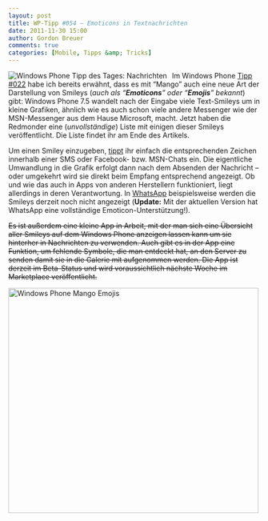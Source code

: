 ```yaml
---
layout: post
title: WP-Tipp #054 – Emoticons in Textnachrichten
date: 2011-11-30 15:00
author: Gordon Breuer
comments: true
categories: [Mobile, Tipps &amp; Tricks]
---
```

<p><img style="margin: 0px 10px 0px 0px; display: inline; float: left;" title="" src="http://anheledirwp.blob.core.windows.net/wordpress/2011/11/nachrichtenMG.png" alt="Windows Phone Tipp des Tages: Nachrichten" align="left" /></p>
<p>Im Windows Phone <a href="/post/2011/10/04/WP-Tipp-022-&ndash;-Tastatureingaben-leicht-gemacht.aspx">Tipp #022</a> habe ich bereits erw&auml;hnt, dass es mit &ldquo;Mango&rdquo; auch eine neue Art der Darstellung von Smileys (<em>auch als &ldquo;<strong>Emoticons</strong>&rdquo; oder &ldquo;<strong>Emojis</strong>&rdquo; bekannt</em>) gibt: Windows Phone 7.5 wandelt nach der Eingabe viele Text-Smileys um in kleine Grafiken, &auml;hnlich wie es auch schon viele andere Messenger wie der MSN-Messenger aus dem Hause Microsoft, macht. Jetzt haben die Redmonder eine (<em>unvollst&auml;ndige</em>) Liste mit einigen dieser Smileys ver&ouml;ffentlicht. Die Liste findet ihr am Ende des Artikels.</p>
<p>Um einen Smiley einzugeben, <a href="/post/2011/09/12/WP7-Tipp-007-%E2%80%93-Standard-Gesten.aspx">tippt</a> ihr einfach die entsprechenden Zeichen innerhalb einer SMS oder Facebook- bzw. MSN-Chats ein. Die eigentliche Umwandlung in die Grafik erfolgt dann nach dem Absenden der Nachricht &ndash; oder umgekehrt wird sie direkt beim Empfang entsprechend angezeigt. Ob und wie das auch in Apps von anderen Herstellern funktioniert, liegt allerdings in deren Verantwortung. In <a href="http://www.windowsphone.com/de-DE/apps/218a0ebb-1585-4c7e-a9ec-054cf4569a79">WhatsApp</a> beispielsweise werden die Smileys derzeit noch nicht angezeigt (<strong>Update:</strong> Mit der aktuellen Version hat WhatsApp eine vollst&auml;ndige Emoticon-Unterst&uuml;tzung!).</p>
<p><span style="text-decoration: line-through;">Es ist au&szlig;erdem eine kleine App in Arbeit, mit der man sich eine &Uuml;bersicht aller Smileys auf dem Windows Phone anzeigen lassen kann um sie hinterher in Nachrichten zu verwenden. Auch gibt es in der App eine Funktion, um fehlende Symbole, die man entdeckt hat, an den Server zu senden damit sie in die Galerie mit aufgenommen werden. Die App ist derzeit im Beta-Status und wird voraussichtlich n&auml;chste Woche im Marketplace ver&ouml;ffentlicht.</span></p>
<p><img style="background-image: none; padding-left: 0px; padding-right: 0px; display: inline; padding-top: 0px; border-width: 0px;" title="" src="http://anheledirwp.blob.core.windows.net/wordpress/2011/11/WP-Smileys.png" alt="Windows Phone Mango Emojis" width="500" height="450" border="0" /></p>
